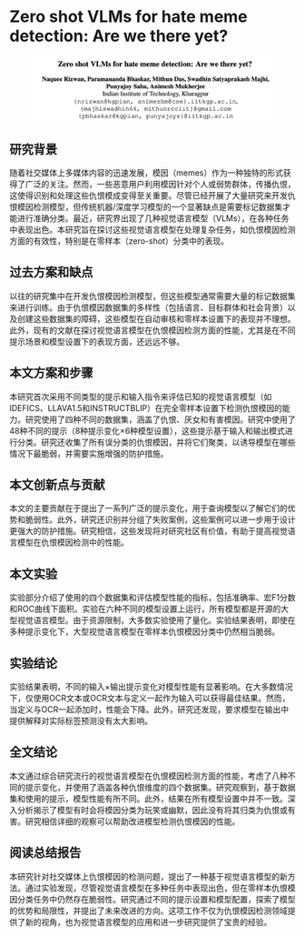 # Zero shot VLMs for hate meme detection: Are we there yet?

<figure><img src="../.gitbook/assets/image (1) (1) (1) (1) (1) (1) (1) (1) (1) (1) (1) (1) (1) (1) (1) (1) (1) (1) (1) (1) (1) (1) (1) (1) (1) (1) (1) (1) (1) (1) (1) (1) (1) (1) (1) (1) (1).png" alt=""><figcaption></figcaption></figure>

## 研究背景

随着社交媒体上多媒体内容的迅速发展，模因（memes）作为一种独特的形式获得了广泛的关注。然而，一些恶意用户利用模因针对个人或弱势群体，传播仇恨，这使得识别和处理这些仇恨模成变得至关重要。尽管已经开展了大量研究来开发仇恨模因检测模型，但传统机器/深度学习模型的一个显著缺点是需要标记数据集才能进行准确分类。最近，研究界出现了几种视觉语言模型（VLMs），在各种任务中表现出色。本研究旨在探讨这些视觉语言模型在处理复杂任务，如仇恨模因检测方面的有效性，特别是在零样本（zero-shot）分类中的表现。

## 过去方案和缺点

以往的研究集中在开发仇恨模因检测模型，但这些模型通常需要大量的标记数据集来进行训练。由于仇恨模因数据集的多样性（包括语言、目标群体和社会背景）以及创建这些数据集的障碍，这些模型在自动审核和零样本设置下的表现并不理想。此外，现有的文献在探讨视觉语言模型在仇恨模因检测方面的性能，尤其是在不同提示场景和模型设置下的表现方面，还远远不够。

## 本文方案和步骤

本研究首次采用不同类型的提示和输入指令来评估已知的视觉语言模型（如IDEFICS、LLAVA1.5和INSTRUCTBLIP）在完全零样本设置下检测仇恨模因的能力。研究使用了四种不同的数据集，涵盖了仇恨、厌女和有害模因。研究中使用了48种不同的提示（8种提示变化×6种模型设置），这些提示基于输入和输出模式进行分类。研究还收集了所有误分类的仇恨模因，并将它们聚类，以诱导模型在哪些情况下最脆弱，并需要实施增强的防护措施。

## 本文创新点与贡献

本文的主要贡献在于提出了一系列广泛的提示变化，用于查询模型以了解它们的优势和脆弱性。此外，研究还识别并分组了失败案例，这些案例可以进一步用于设计更强大的防护措施。研究相信，这些发现将对研究社区有价值，有助于提高视觉语言模型在仇恨模因检测中的性能。

## 本文实验

实验部分介绍了使用的四个数据集和评估模型性能的指标，包括准确率、宏F1分数和ROC曲线下面积。实验在六种不同的模型设置上运行，所有模型都是开源的大型视觉语言模型。由于资源限制，大多数实验使用了量化。实验结果表明，即使在多种提示变化下，大型视觉语言模型在零样本仇恨模因分类中仍然相当脆弱。

## 实验结论

实验结果表明，不同的输入×输出提示变化对模型性能有显著影响。在大多数情况下，仅使用OCR文本或OCR文本与定义一起作为输入可以获得最佳结果。然而，当定义与OCR一起添加时，性能会下降。此外，研究还发现，要求模型在输出中提供解释对实际标签预测没有太大影响。

## 全文结论

本文通过综合研究流行的视觉语言模型在仇恨模因检测方面的性能，考虑了八种不同的提示变化，并使用了涵盖各种仇恨维度的四个数据集。研究观察到，基于数据集和使用的提示，模型性能有所不同。此外，结果在所有模型设置中并不一致。深入分析揭示了模型有时会将模因分类为玩笑或幽默，因此没有将其归类为仇恨或有害。研究相信详细的观察可以帮助改进模型检测仇恨模因的性能。

## 阅读总结报告

本研究针对社交媒体上仇恨模因的检测问题，提出了一种基于视觉语言模型的新方法。通过实验发现，尽管视觉语言模型在多种任务中表现出色，但在零样本仇恨模因分类任务中仍然存在脆弱性。研究通过不同的提示设置和模型配置，探索了模型的优势和局限性，并提出了未来改进的方向。这项工作不仅为仇恨模因检测领域提供了新的视角，也为视觉语言模型的应用和进一步研究提供了宝贵的经验。
